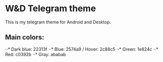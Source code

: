# W&D Telegram theme

This is my telegram theme for Android and Desktop.

Main colors:
------

⋅⋅* Dark blue: 22313f
⋅⋅* Blue: 2574a9 / Hover: 2c88c5
⋅⋅* Green: 1e824c
⋅⋅* Red: c0392b
⋅⋅* Gray: ababab
